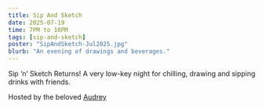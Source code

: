 ```yaml
---
title: Sip And Sketch
date: 2025-07-19
time: 7PM to 10PM
tags: [sip-and-sketch]
poster: "SipAndSketch-Jul2025.jpg"
blurb: "An evening of drawings and beverages."
---
```


Sip ‘n’ Sketch Returns! A very low-key night for chilling, drawing and sipping drinks with friends.

Hosted by the beloved [Audrey](https://www.instagram.com/odd_remarks/)